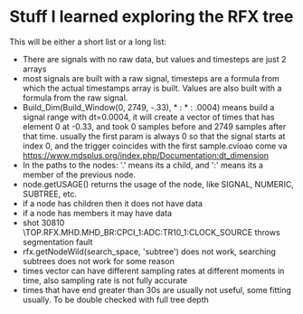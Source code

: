 # Stuff I learned exploring the RFX tree
This will be either a short list or a long list:
- There are signals with no raw data, but values and timesteps are just 2 arrays
- most signals are built with a raw signal, timesteps are a formula from which the actual timestamps
  array is built. Values are also built with a formula from the raw signal.
- Build_Dim(Build_Window(0, 2749, -.33), * : * : .0004) means build a signal range with dt=0.0004,
  it will create a vector of times that has element 0 at -0.33, and took 0 samples before and 2749
  samples after that time. usually the first param is always 0 so that the signal starts at index 0,
  and the trigger coincides with the first sample.cvioao come va 
  https://www.mdsplus.org/index.php/Documentation:dt_dimension
- In the paths to the nodes: '.' means its a child, and ':' means its a member of the previous node.
- node.getUSAGE() returns the usage of the node, like SIGNAL, NUMERIC, SUBTREE, etc.
- if a node has children then it does not have data
- if a node has members it may have data
- shot 30810 \\TOP.RFX.MHD.MHD_BR:CPCI_1:ADC:TR10_1:CLOCK_SOURCE throws segmentation fault
- rfx.getNodeWild(search_space, 'subtree') does not work, searching subtrees does not work for some
  reason
- times vector can have different sampling rates at different moments in time, also sampling rate
  is not fully accurate
- times that have end greater than 30s are usually not useful, some fitting usually. To be double
  checked with full tree depth